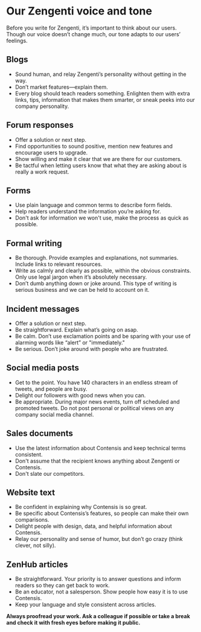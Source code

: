 # Our Zengenti voice and tone

Before you write for Zengenti, it’s important to think about our users. Though our voice doesn’t change much, our tone adapts to our users’ feelings.

## Blogs
- Sound human, and relay Zengenti’s personality without getting in the way.
- Don’t market features—explain them.
- Every blog should teach readers something. Enlighten them with extra links, tips, information that makes them smarter, or sneak peeks into our company personality.

## Forum responses
- Offer a solution or next step.
- Find opportunities to sound positive, mention new features and encourage users to upgrade.
- Show willing and make it clear that we are there for our customers.
- Be tactful when letting users know that what they are asking about is really a work request.

## Forms
- Use plain language and common terms to describe form fields.
- Help readers understand the information you’re asking for.
- Don't ask for information we won't use, make the process as quick as possible.

## Formal writing
- Be thorough. Provide examples and explanations, not summaries. Include links to relevant resources.
- Write as calmly and clearly as possible, within the obvious constraints. Only use legal jargon when it’s absolutely necessary.
- Don’t dumb anything down or joke around. This type of writing is serious business and we can be held to account on it.

## Incident messages
- Offer a solution or next step.
- Be straightforward. Explain what’s going on asap.
- Be calm. Don’t use exclamation points and be sparing with your use of alarming words like “alert” or "immediately."
- Be serious. Don’t joke around with people who are frustrated.

## Social media posts
- Get to the point. You have 140 characters in an endless stream of tweets, and people are busy.
- Delight our followers with good news when you can.
- Be appropriate. During major news events, turn off scheduled and promoted tweets. Do not post personal or political views on any company social media channel.

## Sales documents
- Use the latest information about Contensis and keep technical terms consistent.
- Don't assume that the recipient knows anything about Zengenti or Contensis.
- Don't slate our competitors.

## Website text
- Be confident in explaining why Contensis is so great. 
- Be specific about Contensis’s features, so people can make their own comparisons.
- Delight people with design, data, and helpful information about Contensis.
- Relay our personality and sense of humor, but don’t go crazy (think clever, not silly).

## ZenHub articles
- Be straightforward. Your priority is to answer questions and inform readers so they can get back to work.
- Be an educator, not a salesperson. Show people how easy it is to use Contensis.
- Keep your language and style consistent across articles.


**Always proofread your work. Ask a colleague if possible or take a break and check it with fresh eyes before making it public.**
